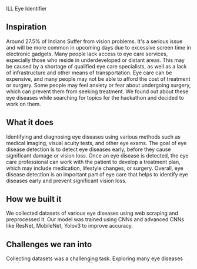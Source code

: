 ILL Eye Identifier

## Inspiration
Around 27.5% of Indians Suffer from vision problems. It's a serious issue and will be more common in upcoming days due to excessive screen time in electronic gadgets.
Many people lack access to eye care services, especially those who reside in underdeveloped or distant areas. This may be caused by a shortage of qualified eye care specialists, as well as a lack of infrastructure and other means of transportation.
Eye care can be expensive, and many people may not be able to afford the cost of treatment or surgery.
Some people may feel anxiety or fear about undergoing surgery, which can prevent them from seeking treatment.
We found out about these eye diseases while searching for topics for the hackathon and decided to work on them.

## What it does
Identifying and diagnosing eye diseases using various methods such as medical imaging, visual acuity tests, and other eye exams. The goal of eye disease detection is to detect eye diseases early, before they cause significant damage or vision loss.
Once an eye disease is detected, the eye care professional can work with the patient to develop a treatment plan, which may include medication, lifestyle changes, or surgery.
Overall, eye disease detection is an important part of eye care that helps to identify eye diseases early and prevent significant vision loss.

## How we built it
We collected datasets of various eye diseases using web scraping and preprocessed it.
Our model was trained using CNNs and advanced CNNs like ResNet, MobileNet, Yolov3 to improve accuracy.

## Challenges we ran into
Collecting datasets was a challenging task.
Exploring many eye diseases with less resources was a quite difficult task. 
Learning and using  advanced CNNs like ResNet, MobileNet, Yolov3 was quite challenging as it was new to us.

## Accomplishments that we're proud of
The dataset was successfully able to differentiate eye disease problems, and we are happy that this will be a new step toward solving social-related problems in the future.
We welcome the opportunity to tackle eye diseases at an early stage so that people can take wonderful care of their eyes with less cost in the future.
## What we learned
Early detection is important to prevent significant vision loss.
People may not receive treatment for eye disorders for a variety of reasons, such as lack of access to eye care, cost, lack of awareness, stigma, lack of priority, and fear or anxiety.
One should not look for money always but help needy people as much as possible, even it's a small step to take.
Technology for good is not only a good initiative, but is a great one.

